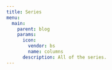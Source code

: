 ```yaml
---
title: Series
menu:
  main:
    parent: blog
    params:
      icon:
        vendor: bs
        name: columns
      description: All of the series.
---
```

